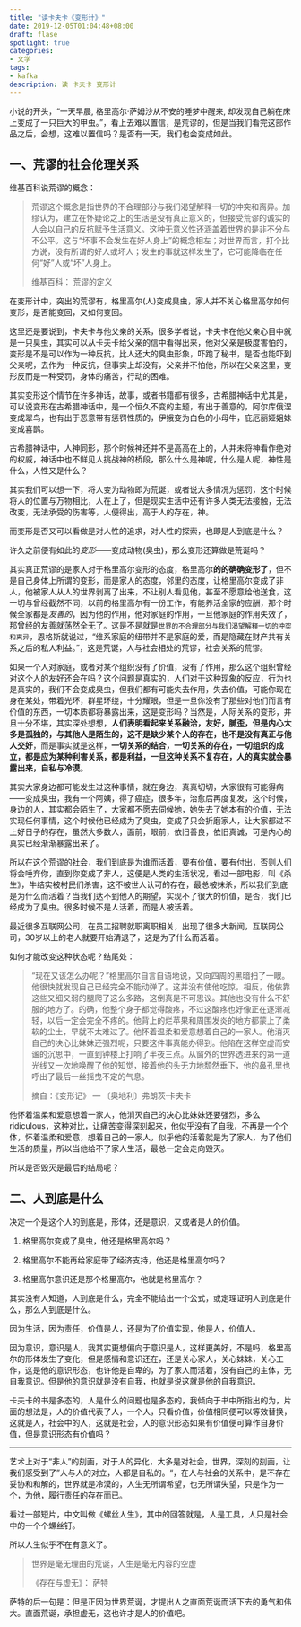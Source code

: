 ```yaml
---
title: "读卡夫卡《变形计》"
date: 2019-12-05T01:04:48+08:00
draft: flase
spotlight: true
categories:
- 文学
tags:
- kafka
description: 读 卡夫卡 变形计
---
```


小说的开头，“一天早晨, 格里高尔·萨姆沙从不安的睡梦中醒来, 却发现自己躺在床上变成了一只巨大的甲虫。”，看上去难以置信，是荒谬的，但是当我们看完这部作品之后，会想，这难以置信吗？是否有一天，我们也会变成如此。

## 一、**荒谬的社会伦理关系**

维基百科说荒谬的概念：

> 荒谬这个概念是指世界的不合理部分与我们渴望解释一切的冲突和离异。加缪认为，建立在怀疑论之上的生活是没有真正意义的，但接受荒谬的诚实的人会以自己的反抗赋予生活意义。这种无意义性还涵盖着世界的是非不分与不公平。这与“坏事不会发生在好人身上”的概念相左；对世界而言，打个比方说，没有所谓的好人或坏人；发生的事就这样发生了，它可能降临在任何“好”人或“坏”人身上。
> 
> 维基百科： 荒谬的定义

在变形计中，突出的荒谬有，格里高尔(人)变成臭虫，家人并不关心格里高尔如何变形，是否能变回，又如何变回。

这里还是要说到，卡夫卡与他父亲的关系，很多学者说，卡夫卡在他父亲心目中就是一只臭虫，其实可以从卡夫卡给父亲的信中看得出来，他对父亲是极度害怕的，变形是不是可以作为一种反抗，比人还大的臭虫形象，吓跑了秘书，是否也能吓到父亲呢，去作为一种反抗，但事实上却没有，父亲并不怕他，所以在父亲这里，变形反而是一种受罚，身体的痛苦，行动的困难。

其实变形这个情节在许多神话，故事，或者书籍都有很多，古希腊神话中尤其是，可以说变形在古希腊神话中，是一个恒久不变的主题，有出于善意的，阿尔库俄涅变成翠鸟，也有出于恶意带有惩罚性质的，伊娥变为白色的小母牛，庇厄丽娅姐妹变成喜鹊。

古希腊神话中，人神同形，那个时候神还并不是高高在上的，人并未将神看作绝对的权威，神话中也不鲜见人挑战神的桥段，那么什么是神呢，什么是人呢，神性是什么，人性又是什么？

其实我们可以想一下，将人变为动物即为荒诞，或者说大多情况为惩罚，这个时候将人的位置与万物相比，人在上了，但是现实生活中还有许多人类无法接触，无法改变，无法承受的伤害等，人便得出，高于人的存在，神。

而变形是否又可以看做是对人性的追求，对人性的探索，也即是人到底是什么？

许久之前便有如此的*变形*——变成动物(臭虫)，那么变形还算做是荒诞吗？

其实真正荒谬的是家人对于格里高尔变形的态度，格里高尔**的的确确变形了**，但不是自己身体上所谓的变形，而是家人的态度，邻里的态度，让格里高尔变成了非人，他被家人从人的世界剥离了出来，不让别人看见他，甚至不愿意给他送食，这一切与曾经截然不同，以前的格里高尔有一份工作，有能养活全家的应酬，那个时候全家都是*友善的*，因为他的作用，他对家庭的作用，一旦他家庭的作用失效了，那曾经的友善就荡然全无了。这是不是就是`世界的不合理部分与我们渴望解释一切的冲突和离异`，恩格斯就说过，“维系家庭的纽带并不是家庭的爱，而是隐藏在财产共有关系之后的私人利益。”，这是荒诞，人与社会相处的荒谬，社会关系的荒谬。

如果一个人对家庭，或者对某个组织没有了价值，没有了作用，那么这个组织曾经对这个人的友好还会在吗？这个问题是真实的，人们对于这种现象的反应，行为也是真实的，我们不会变成臭虫，但我们都有可能失去作用，失去价值，可能你现在身在某处，带着光环，群星环绕，十分耀眼，但是一旦你没有了那些对他们而言有价值的东西，一切本质都将暴露出来，这是变形吗？当然是，人际关系的变形，并且十分不堪，其实深处想想，**人们表明看起来关系融洽，友好，腻歪，但是内心大多是孤独的，与其他人是陌生的，这不是缺少某个人的存在，也不是没有真正与他人交好**，而是事实就是这样，**一切关系的结合，一切关系的存在，一切组织的成立，都是应为某种利害关系，都是利益，一旦这种关系不复存在，人的真实就会暴露出来，自私与冷漠**。

其实大家身边都可能发生过这种事情，就在身边，真真切切，大家很有可能得病——变成臭虫，我有一个阿姨，得了癌症，很多年，治愈后再度复发，这个时候，身边的人，其实都会陌生了，大家都不愿去伺候她，她失去了她本有的价值，无法实现任何事情，这个时候他已经成为了臭虫，变成了只会折磨家人，让大家都过不上好日子的存在，虽然大多数人，面前，眼前，依旧善良，依旧真诚，可是内心的真实已经渐渐暴露出来了。

所以在这个荒谬的社会，我们到底是为谁而活着，要有价值，要有付出，否则人们将会唾弃你，直到你变成了非人，这便是人类的生活状况，看过一部电影，叫《杀生》，牛结实被村民们杀害，这不被世人认可的存在，最总被抹杀，所以我们到底是为什么而活着？当我们达不到他人的期望，实现不了很大的价值，是否，我们已经成为了臭虫。很多时候不是人活着，而是人被活着。

最近很多互联网公司，在员工招聘就职离职相关，出现了很多大新闻，互联网公司，30岁以上的老人就要开始清退了，这是为了什么而活着。

如何才能改变这种状态呢？结尾处：

> “现在又该怎么办呢？”格里高尔自言自语地说，又向四周的黑暗扫了一眼。他很快就发现自己已经完全不能动弹了。这并没有使他吃惊，相反，他依靠这些又细又弱的腿爬了这么多路，这倒真是不可思议。其他也没有什么不舒服的地方了。的确，他整个身子都觉得酸疼，不过这酸疼也好像正在逐渐减轻，以后一定会完全不疼的。他背上的烂苹果和周围发炎的地方都蒙上了柔软的尘土，早就不太难过了。他怀着温柔和爱意想着自己的一家人。他消灭自己的决心比妹妹还强烈呢，只要这件事真能办得到。他陷在这样空虚而安谧的沉思中，一直到钟楼上打响了半夜三点。从窗外的世界透进来的第一道光线又一次地唤醒了他的知觉，接着他的头无力地颓然垂下，他的鼻孔里也呼出了最后一丝摇曳不定的气息。
> 
> 摘自：《变形记》 — 〔奥地利〕弗朗茨·卡夫卡

他怀着温柔和爱意想着一家人，他消灭自己的决心比妹妹还要强烈，多么ridiculous，这种对比，让痛苦变得深刻起来，他似乎没有了自我，不再是一个个体，怀着温柔和爱意，想着自己的一家人，似乎他的活着就是为了家人，为了他们生活的质量，所以当他给不了家人生活，最总一定会走向毁灭。

所以是否毁灭是最后的结局呢？

## 二、人到底是什么

决定一个是这个人的到底是，形体，还是意识，又或者是人的价值。

1. 格里高尔变成了臭虫，他还是格里高尔吗？

2. 格里高尔不能再给家庭带了经济支持，他还是格里高尔吗？

3. 格里高尔意识还是那个格里高尔，他就是格里高尔？

其实没有人知道，人到底是什么，完全不能给出一个公式，或定理证明人到底是什么，那么人到底是什么。

因为生活，因为责任，价值是人，还是为了价值实现，他是人，价值人。

因为意识，意识是人，我其实更想偏向于意识是人，这样更美好，不是吗，格里高尔的形体发生了变化，但是感情和意识还在，还是关心家人，关心妹妹，关心工作，这是他的意识形态，也许他是自卑的，为了家人而活着，没有自己的主体，无自我意识。但是他的意识就是没有自我，也就是说这就是他的自我意识。

卡夫卡的书是多态的，人是什么的问题也是多态的，我倾向于书中所指出的为，片面的想法是，人的价值代表了人，一个人，只看价值，价值相同便可以等效替换，这就是人，社会中的人，这就是社会，人的意识形态如果有价值便可算作自身价值，但是意识形态有价值吗？

----------------------------------

艺术上对于“非人”的刻画，对于人的异化，大多是对社会，世界，深刻的刻画，让我们感受到了”人与人的对立，人都是自私的。“，在人与社会的关系中，是不存在妥协和和解的，世界就是冷漠的，人生无所谓希望，也无所谓失望，只是作为一个，为他，履行责任的存在而已。

看过一部短片，中文叫做《螺丝人生》，其中的回答就是，人是工具，人只是社会中的一个个螺丝钉。

所以人生似乎不在有意义了。

> 世界是毫无理由的荒诞，人生是毫无内容的空虚
> 
> 《存在与虚无》： 萨特

萨特的后一句是：但是正因为世界荒诞，才提出人之直面荒诞而活下去的勇气和伟大。直面荒诞，承担虚无，这也许才是人的价值吧。
